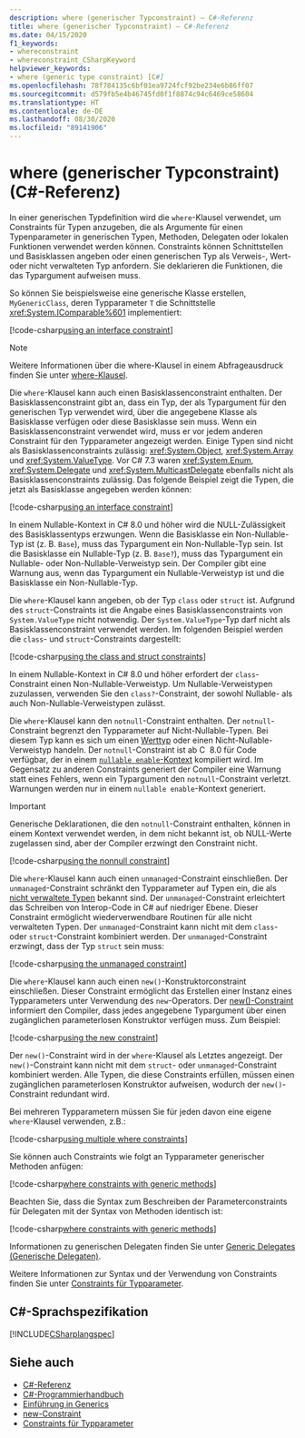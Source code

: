 ```yaml
---
description: where (generischer Typconstraint) – C#-Referenz
title: where (generischer Typconstraint) – C#-Referenz
ms.date: 04/15/2020
f1_keywords:
- whereconstraint
- whereconstraint_CSharpKeyword
helpviewer_keywords:
- where (generic type constraint) [C#]
ms.openlocfilehash: 78f784135c6bf01ea9724fcf92be234e6b86ff07
ms.sourcegitcommit: d579fb5e4b46745fd0f1f8874c94c6469ce58604
ms.translationtype: HT
ms.contentlocale: de-DE
ms.lasthandoff: 08/30/2020
ms.locfileid: "89141906"
---
```

# <a name="where-generic-type-constraint-c-reference"></a>where (generischer Typconstraint) (C#-Referenz)

In einer generischen Typdefinition wird die `where`-Klausel verwendet, um Constraints für Typen anzugeben, die als Argumente für einen Typenparameter in generischen Typen, Methoden, Delegaten oder lokalen Funktionen verwendet werden können. Constraints können Schnittstellen und Basisklassen angeben oder einen generischen Typ als Verweis-, Wert- oder nicht verwalteten Typ anfordern. Sie deklarieren die Funktionen, die das Typargument aufweisen muss.

So können Sie beispielsweise eine generische Klasse erstellen, `MyGenericClass`, deren Typparameter `T` die Schnittstelle <xref:System.IComparable%601> implementiert:

[!code-csharp[using an interface constraint](snippets/GenericWhereConstraints.cs#1)]

> [!NOTE]
> Weitere Informationen über die where-Klausel in einem Abfrageausdruck finden Sie unter [where-Klausel](where-clause.md).

Die `where`-Klausel kann auch einen Basisklassenconstraint enthalten. Der Basisklassenconstraint gibt an, dass ein Typ, der als Typargument für den generischen Typ verwendet wird, über die angegebene Klasse als Basisklasse verfügen oder diese Basisklasse sein muss. Wenn ein Basisklassenconstraint verwendet wird, muss er vor jedem anderen Constraint für den Typparameter angezeigt werden. Einige Typen sind nicht als Basisklassenconstraints zulässig: <xref:System.Object>, <xref:System.Array> und <xref:System.ValueType>. Vor C# 7.3 waren <xref:System.Enum>, <xref:System.Delegate> und <xref:System.MulticastDelegate> ebenfalls nicht als Basisklassenconstraints zulässig. Das folgende Beispiel zeigt die Typen, die jetzt als Basisklasse angegeben werden können:

[!code-csharp[using an interface constraint](snippets/GenericWhereConstraints.cs#2)]

In einem Nullable-Kontext in C# 8.0 und höher wird die NULL-Zulässigkeit des Basisklassentyps erzwungen. Wenn die Basisklasse ein Non-Nullable-Typ ist (z. B. `Base`), muss das Typargument ein Non-Nullable-Typ sein. Ist die Basisklasse ein Nullable-Typ (z. B. `Base?`), muss das Typargument ein Nullable- oder Non-Nullable-Verweistyp sein. Der Compiler gibt eine Warnung aus, wenn das Typargument ein Nullable-Verweistyp ist und die Basisklasse ein Non-Nullable-Typ.

Die `where`-Klausel kann angeben, ob der Typ `class` oder `struct` ist. Aufgrund des `struct`-Constraints ist die Angabe eines Basisklassenconstraints von `System.ValueType` nicht notwendig. Der `System.ValueType`-Typ darf nicht als Basisklassenconstraint verwendet werden. Im folgenden Beispiel werden die `class`- und `struct`-Constraints dargestellt:

[!code-csharp[using the class and struct constraints](snippets/GenericWhereConstraints.cs#3)]

In einem Nullable-Kontext in C# 8.0 und höher erfordert der `class`-Constraint einen Non-Nullable-Verweistyp. Um Nullable-Verweistypen zuzulassen, verwenden Sie den `class?`-Constraint, der sowohl Nullable- als auch Non-Nullable-Verweistypen zulässt.

Die `where`-Klausel kann den `notnull`-Constraint enthalten. Der `notnull`-Constraint begrenzt den Typparameter auf Nicht-Nullable-Typen. Bei diesem Typ kann es sich um einen [Werttyp](../builtin-types/value-types.md) oder einen Nicht-Nullable-Verweistyp handeln. Der `notnull`-Constraint ist ab C  8.0 für Code verfügbar, der in einem [`nullable enable`-Kontext](../../nullable-references.md#nullable-contexts) kompiliert wird. Im Gegensatz zu anderen Constraints generiert der Compiler eine Warnung statt eines Fehlers, wenn ein Typargument den `notnull`-Constraint verletzt. Warnungen werden nur in einem `nullable enable`-Kontext generiert.

> [!IMPORTANT]
> Generische Deklarationen, die den `notnull`-Constraint enthalten, können in einem Kontext verwendet werden, in dem nicht bekannt ist, ob NULL-Werte zugelassen sind, aber der Compiler erzwingt den Constraint nicht.

[!code-csharp[using the nonnull constraint](snippets/GenericWhereConstraints.cs#NotNull)]

Die `where`-Klausel kann auch einen `unmanaged`-Constraint einschließen. Der `unmanaged`-Constraint schränkt den Typparameter auf Typen ein, die als [nicht verwaltete Typen](../builtin-types/unmanaged-types.md) bekannt sind. Der `unmanaged`-Constraint erleichtert das Schreiben von Interop-Code in C# auf niedriger Ebene. Dieser Constraint ermöglicht wiederverwendbare Routinen für alle nicht verwalteten Typen. Der `unmanaged`-Constraint kann nicht mit dem `class`- oder `struct`-Constraint kombiniert werden. Der `unmanaged`-Constraint erzwingt, dass der Typ `struct` sein muss:

[!code-csharp[using the unmanaged constraint](snippets/GenericWhereConstraints.cs#4)]

Die `where`-Klausel kann auch einen `new()`-Konstruktorconstraint einschließen. Dieser Constraint ermöglicht das Erstellen einer Instanz eines Typparameters unter Verwendung des `new`-Operators. Der [new()-Constraint](new-constraint.md) informiert den Compiler, dass jedes angegebene Typargument über einen zugänglichen parameterlosen Konstruktor verfügen muss. Zum Beispiel:

[!code-csharp[using the new constraint](snippets/GenericWhereConstraints.cs#5)]

Der `new()`-Constraint wird in der `where`-Klausel als Letztes angezeigt. Der `new()`-Constraint kann nicht mit dem `struct`- oder `unmanaged`-Constraint kombiniert werden. Alle Typen, die diese Constraints erfüllen, müssen einen zugänglichen parameterlosen Konstruktor aufweisen, wodurch der `new()`-Constraint redundant wird.

Bei mehreren Typparametern müssen Sie für jeden davon eine eigene `where`-Klausel verwenden, z.B.:

[!code-csharp[using multiple where constraints](snippets/GenericWhereConstraints.cs#6)]

Sie können auch Constraints wie folgt an Typparameter generischer Methoden anfügen:

[!code-csharp[where constraints with generic methods](snippets/GenericWhereConstraints.cs#7)]

Beachten Sie, dass die Syntax zum Beschreiben der Parameterconstraints für Delegaten mit der Syntax von Methoden identisch ist:

[!code-csharp[where constraints with generic methods](snippets/GenericWhereConstraints.cs#8)]

Informationen zu generischen Delegaten finden Sie unter [Generic Delegates (Generische Delegaten)](../../programming-guide/generics/generic-delegates.md).

Weitere Informationen zur Syntax und der Verwendung von Constraints finden Sie unter [Constraints für Typparameter](../../programming-guide/generics/constraints-on-type-parameters.md).

## <a name="c-language-specification"></a>C#-Sprachspezifikation

 [!INCLUDE[CSharplangspec](~/includes/csharplangspec-md.md)]

## <a name="see-also"></a>Siehe auch

- [C#-Referenz](../index.md)
- [C#-Programmierhandbuch](../../programming-guide/index.md)
- [Einführung in Generics](../../programming-guide/generics/index.md)
- [new-Constraint](./new-constraint.md)
- [Constraints für Typparameter](../../programming-guide/generics/constraints-on-type-parameters.md)
